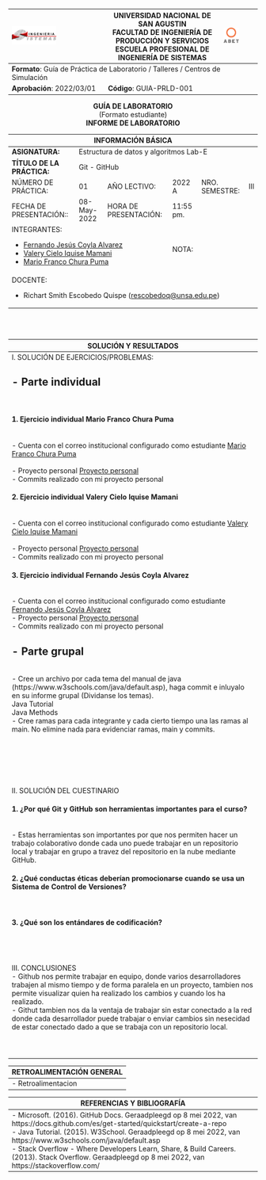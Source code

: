<div align="center">
<table>
    <theader>
        <tr>
            <td><img src="https://github.com/rescobedoq/pw2/blob/main/epis.png?raw=true" alt="EPIS" style="width:50%; height:auto"/></td>
            <th>
                <span style="font-weight:bold;">UNIVERSIDAD NACIONAL DE SAN AGUSTIN</span><br />
                <span style="font-weight:bold;">FACULTAD DE INGENIERÍA DE PRODUCCIÓN Y SERVICIOS</span><br />
                <span style="font-weight:bold;">ESCUELA PROFESIONAL DE INGENIERÍA DE SISTEMAS</span>
            </th>
            <td><img src="https://github.com/rescobedoq/pw2/blob/main/abet.png?raw=true" alt="ABET" style="width:50%; height:auto"/></td>
        </tr>
    </theader>
    <tbody>
        <tr><td colspan="3"><span style="font-weight:bold;">Formato</span>: Guía de Práctica de Laboratorio / Talleres / Centros de Simulación</td></tr>
        <tr><td><span style="font-weight:bold;">Aprobación</span>:  2022/03/01</td><td colspan="2"><span style="font-weight:bold;">Código</span>: GUIA-PRLD-001</td></tr>
    </tbody>
</table>
</div>

<div align="center">
<span style="font-weight:bold;" colspan="6">GUÍA DE LABORATORIO</span><br />
<span>(Formato estudiante)</span>
</div>
<div align="center">
	<span style="font-weight:bold;">INFORME DE LABORATORIO</span>

<table>
		<theader>
			<tr><th colspan="6">INFORMACIÓN BÁSICA</th></tr>
		</theader>
		<tbody>
			<tr>
				<td><span style="font-weight:bold;">ASIGNATURA:</span></td>
				<td colspan="5">Estructura de datos y algoritmos Lab-E</td>
			</tr>
			<tr>
				<td><span style="font-weight:bold;">TÍTULO DE LA PRÁCTICA:<span></td>
				<td colspan="5">Git - GitHub</td>
			</tr>
			<tr>
				<td>NÚMERO DE PRÁCTICA:</td>
				<td>01</td><td>AÑO LECTIVO:</td>
				<td>2022 A</td>
				<td>NRO. SEMESTRE:</td>
				<td>III</td>
			</tr>
			<tr>
				<td>FECHA DE PRESENTACIÓN::</td>
				<td>08-May-2022</td>
				<td>HORA DE PRESENTACIÓN:</td>
				<td> 11:55 pm.</td>
			</tr>
			<tr>
				<td colspan="3">INTEGRANTES:
					<ul>
					<li><a href="https://github.com/fernandocoylaA">Fernando Jesús Coyla Alvarez</a></li>
				 	<li><a href="https://github.com/Icielo23">Valery Cielo Iquise Mamani</a></li>
					<li><a href="https://github.com/Mario-Chura">Mario Franco Chura Puma</a></li>
					</ul>
				</td>
				<td colspan="">NOTA:</td>
				<td></td>
			</tr>
			<tr>
				<td colspan="6">DOCENTE:
					<ul>
					<li>Richart Smith Escobedo Quispe (<a href="rescobedoq@unsa.edu.pe">rescobedoq@unsa.edu.pe</a>)</li>
					</ul>
				</td>
			</tr>
		</tdbody>
</table>
</div>

<div align="center">
<table>
<theader>
<tr><th colspan="6">SOLUCIÓN Y RESULTADOS</th></tr>
</theader>
<tbody>

<tr><td>I. SOLUCIÓN DE EJERCICIOS/PROBLEMAS:<br>
<h2>- Parte individual</h2><br>
<h4>1. Ejercicio individual Mario Franco Chura Puma</h4><br>
- Cuenta con el correo institucional configurado como estudiante <a href="https://github.com/Mario-Chura">Mario Franco Chura Puma</a><br>
<img src="https://i.ibb.co/nnJnkgf/cuenta.jpg" alt=""><br>
- Proyecto personal <a href="https://github.com/Mario-Chura">Proyecto personal</a><br>
- Commits realizado con mi proyecto personal
<img src="" alt=""><br>
<h4>2. Ejercicio individual Valery Cielo Iquise Mamani</h4><br>
- Cuenta con el correo institucional configurado como estudiante <a href="https://github.com/Icielo23">Valery Cielo Iquise Mamani</a><br>
<img src="" alt=""><br>
- Proyecto personal <a href="">Proyecto personal</a><br>
- Commits realizado con mi proyecto personal
<img src="" alt=""><br>
<h4>3. Ejercicio individual Fernando Jesús Coyla Alvarez</h4><br>
- Cuenta con el correo institucional configurado como estudiante <a href="https://github.com/fernandocoylaA">Fernando Jesús Coyla Alvarez</a>
<img src="" alt=""><br>
- Proyecto personal <a href="">Proyecto personal</a><br>
- Commits realizado con mi proyecto personal
<img src="" alt=""><br>
<h2>- Parte grupal</h2><br>
- Cree un archivo por cada tema del manual de java (https://www.w3schools.com/java/default.asp), haga commit e inluyalo en su informe grupal (Dividanse los temas).<br>
Java Tutorial<br>
Java Methods<br>
- Cree ramas para cada integrante y cada cierto tiempo una las ramas al main. No elimine nada para evidenciar ramas, main y commits.<br>
<br><br>
<br><br>
<br><br>
</td></tr>
<tr><td>II. SOLUCIÓN DEL CUESTINARIO<br>
<h4>1. ¿Por qué Git y GitHub son herramientas importantes para el curso?</h4><br>
- Estas herramientas son importantes por que nos permiten hacer un trabajo colaborativo donde cada uno puede trabajar en un repositorio local y trabajar en grupo a travez del repositorio en la nube mediante GitHub.<br>
<h4>2. ¿Qué conductas éticas deberían promocionarse cuando se usa un Sistema de Control de Versiones? </h4><br>
<h4>3. ¿Qué son los entándares de codificación? </h4><br>
<br><br></td></tr>
<br><br></td></tr>
<tr><td>III. CONCLUSIONES<br>
- Github nos permite trabajar en equipo, donde varios desarrolladores trabajen al mismo tiempo y de forma paralela en un
proyecto, tambien nos permite visualizar quien ha realizado los cambios y cuando los ha realizado.<br>
- Githut tambien nos da la ventaja de trabajar sin estar conectado a la red donde cada desarrollador puede trabajar o 
enviar cambios sin nesecidad de estar conectado dado a que se trabaja con un repositorio local.<br>
<br>  
<br><br></td></tr>
</tbody>
</table>
</div>

<div align="center">
<table>
<theader>
<tr><th colspan="6">RETROALIMENTACIÓN GENERAL</th></tr>
</theader>
<tbody>
	<td>
	- Retroalimentacion
	</td>
</tbody>
</table>
</div>

<div align="center">
<table>
<theader>
<tr><th colspan="6">REFERENCIAS Y BIBLIOGRAFÍA</th></tr>
</theader>
<tbody>
	<td>
	- Microsoft. (2016). GitHub Docs. Geraadpleegd op 8 mei 2022, van https://docs.github.com/es/get-started/quickstart/create-a-repo <br>
	- Java Tutorial. (2015). W3School. Geraadpleegd op 8 mei 2022, van https://www.w3schools.com/java/default.asp <br>
	- Stack Overflow - Where Developers Learn, Share, & Build Careers. (2013). Stack Overflow. Geraadpleegd op 8 mei 2022, van https://stackoverflow.com/ <br>
	</td>
</tbody>
</table>
</div>
